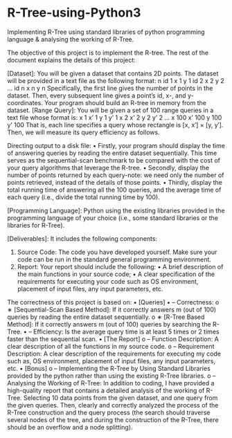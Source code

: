 # R-Tree-using-Python3
Implementing R-Tree using standard libraries of python programming language &amp; analysing the working of R-Tree.

The objective of this project is to implement the R-tree. The rest of the document explains the details of this project: 

[Dataset]: You will be given a dataset that contains 2D points. The dataset will be provided 
in a text file as the following format: 
n
id 1 x 1 y 1 
id 2 x 2 y 2 ...
id n x n y n 
Specifically, the first line gives the number of points in the dataset. Then, every subsequent line gives a point’s id, x-, and y-coordinates. Your program should build an R-tree in memory from the dataset. 
[Range Query]: You will be given a set of 100 range queries in a text file whose format is: 
x 1 x’ 1 y 1 y’ 1
x 2 x’ 2 y 2 y’ 2
...
x 100 x’ 100 y 100 y’ 100 
That is, each line specifies a query whose rectangle is [x, x′] × [y, y′]. Then, we will measure its query efficiency as follows. 

Directing output to a disk file: 
• Firstly, your program should display the time of answering queries by reading the entire dataset sequentially. This time serves as the sequential-scan benchmark to be compared with the cost of your query algorithms that leverage the R-tree. 
• Secondly, display the number of points returned by each query-note: we need only the number of points retrieved, instead of the details of those points. 
• Thirdly, display the total running time of answering all the 100 queries, and the average time of each query (i.e., divide the total running time by 100). 

[Programming Language]: Python using the existing libraries provided in the programming language of your choice (i.e., some standard libraries or the libraries for R-Tree). 

[Deliverables]: It includes the following components: 
1.	Source Code: The code you have developed yourself. Make sure your code can be run in the standard general programming environment. 
2.	Report: Your report should include the following: 
•	A brief description of the main functions in your source code; 
•	A clear specification of the requirements for executing your code such as OS environment, placement of input files, any input parameters, etc. 


The correctness of this project is based on: 
• [Queries] 
•	–  Correctness: 
o	∗  [Sequential-Scan Based Method]: If it correctly answers m (out of 100) queries by reading the entire dataset sequentially. 
o	∗  [R-Tree Based Method]: If it correctly answers m (out of 100) queries by searching the R-Tree.
•	–  Efficiency: Is the average query time is at least 5 times or 2 times faster than the sequential scan. 
• [The Report] 
o	–  Function Description: A clear description of all the functions in my source code. 
o	–  Requirement Description: A clear description of the requirements for executing my code such as, OS environment, placement of input files, any input parameters, etc.
• [Bonus] 
o	–  Implementing the R-Tree by Using Standard Libraries provided by the python rather than using the existing R-Tree libraries. 
o	–  Analysing the Working of R-Tree: In addition to coding, I have provided a high-quality report that contains a detailed analysis of the working of R-Tree. Selecting 10 data points from the given dataset, and one query from the given queries. Then, clearly and correctly analyzed the process of the R-Tree construction and the query process (the search should traverse several nodes of the tree, and during the construction of the R-Tree, there should be an overflow and a node splitting).
